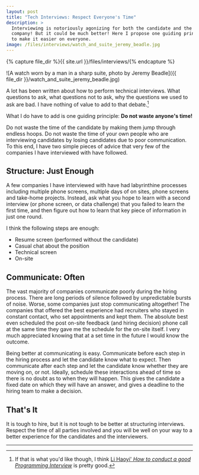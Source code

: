 ```yaml
---
layout: post
title: "Tech Interviews: Respect Everyone's Time"
description: >
  Interviewing is notoriously agonizing for both the candidate and the
  company! But it could be much better! Here I propose one guiding principle
  to make it easier on everyone.
image: /files/interviews/watch_and_suite_jeremy_beadle.jpg
---
```


{% capture file_dir %}{{ site.url }}/files/interviews/{% endcapture %}

![A watch worn by a man in a sharp suite, photo by Jeremy Beadle]({{ file_dir
}}/watch_and_suite_jeremy_beadle.jpg)

A lot has been written about how to perform technical interviews. What
questions to ask, what questions not to ask, why the questions we used to ask
are bad. I have nothing of value to add to that debate.[^1]

What I do have to add is one guiding principle: **Do not waste anyone's
time!**

Do not waste the time of the candidate by making them jump through endless
hoops. Do not waste the time of your own people who are interviewing
candidates by losing candidates due to poor communication. To this end, I have
two simple pieces of advice that very few of the companies I have interviewed
with have followed.

## Structure: Just Enough

A few companies I have interviewed with have had labyrinthine processes
including multiple phone screens, multiple days of on sites, phone screens and
take-home projects. Instead, ask what you hope to learn with a second
interview (or phone screen, or data challenge) that you failed to learn the
first time, and then figure out how to learn that key piece of information in
just one round.

I think the following steps are enough:

- Resume screen (performed without the candidate)
- Casual chat about the position
- Technical screen
- On-site

## Communicate: Often

The vast majority of companies communicate poorly during the hiring process.
There are long periods of silence followed by unpredictable bursts of noise.
Worse, some companies just stop communicating altogether! The companies that
offered the best experience had recruiters who stayed in constant contact, who
set appointments and kept them. The absolute best even scheduled the post
on-site feedback (and hiring decision) phone call at the same time they gave
me the schedule for the on-site itself. I very much appreciated knowing that
at a set time in the future I would know the outcome.

Being better at communicating is easy. Communicate before each step in the
hiring process and let the candidate know what to expect. Then communicate
after each step and let the candidate know whether they are moving on, or not.
Ideally, schedule these interactions ahead of time so there is no doubt as to
when they will happen. This gives the candidate a fixed date on which they
will have an answer, and gives a deadline to the hiring team to make a
decision.

## That's It

It is tough to hire, but it is not tough to be better at structuring
interviews. Respect the time of all parties involved and you will be well on
your way to a better experience for the candidates and the interviewers.

---

[^1]: If that is what you'd like though, I think [Li Haoyi' _How to conduct a good Programming Interview_][lihaoyi] is pretty good.

[lihaoyi]: http://www.lihaoyi.com/post/HowtoconductagoodProgrammingInterview.html
